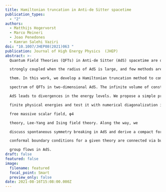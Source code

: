 ```yaml
---
title: Hamiltonian truncation in Anti-de Sitter spacetime
publication_types:
  - "2"
authors:
  - Matthijs Hogervorst
  - Marco Meineri
  - Joao Penedones
  - Kamran Salehi Vaziri
doi: "10.1007/JHEP08(2021)063 "
publication: Journal of High Energy Physics  (JHEP)
abstract: >-
  Quantum Field Theories (QFTs) in Anti-de Sitter (AdS) spacetime are often

  strongly coupled when the radius of AdS is large, and few methods are available to study

  them. In this work, we develop a Hamiltonian truncation method to compute the energy

  spectrum of QFTs in two-dimensional AdS. The infinite volume of constant timeslices of

  AdS leads to divergences in the energy levels. We propose a simple prescription to obtain

  finite physical energies and test it with numerical diagonalization in several models: the

  free massive scalar field, φ4

  theory, Lee-Yang and Ising field theory. Along the way, we

  discuss spontaneous symmetry breaking in AdS and derive a compact formula for perturbation theory in quantum mechanics at arbitrary order. Our results suggest that all

  conformal boundary conditions for a given theory are connected via bulk renormalization

  group flows in AdS.
draft: false
featured: false
image:
  filename: featured
  focal_point: Smart
  preview_only: false
date: 2021-08-16T15:08:00.000Z
---
```

